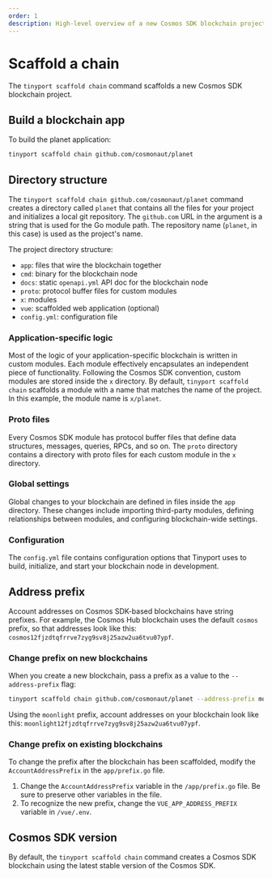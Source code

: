 ```yaml
---
order: 1
description: High-level overview of a new Cosmos SDK blockchain project built with Tinyport.
---
```


# Scaffold a chain

The `tinyport scaffold chain` command scaffolds a new Cosmos SDK blockchain project.

## Build a blockchain app

To build the planet application:

```bash
tinyport scaffold chain github.com/cosmonaut/planet
```

## Directory structure

The `tinyport scaffold chain github.com/cosmonaut/planet` command creates a directory called `planet` that contains all the files for your project and initializes a local git repository. The `github.com` URL in the argument is a string that is used for the Go module path. The repository name (`planet`, in this case) is used as the project's name.

The project directory structure:

- `app`: files that wire the blockchain together
- `cmd`: binary for the blockchain node
- `docs`: static `openapi.yml` API doc for the blockchain node
- `proto`: protocol buffer files for custom modules
- `x`: modules
- `vue`: scaffolded web application (optional)
- `config.yml`: configuration file

### Application-specific logic

Most of the logic of your application-specific blockchain is written in custom modules. Each module effectively encapsulates an independent piece of functionality. Following the Cosmos SDK convention, custom modules are stored inside the `x` directory. By default, `tinyport scaffold chain` scaffolds a module with a name that matches the name of the project. In this example, the module name is `x/planet`.

### Proto files

Every Cosmos SDK module has protocol buffer files that define data structures, messages, queries, RPCs, and so on. The `proto` directory contains a directory with proto files for each custom module in the `x` directory.

### Global settings

Global changes to your blockchain are defined in files inside the `app` directory. These changes include importing third-party modules, defining relationships between modules, and configuring blockchain-wide settings.

### Configuration

The `config.yml` file contains configuration options that Tinyport uses to build, initialize, and start your blockchain node in development.  

## Address prefix

Account addresses on Cosmos SDK-based blockchains have string prefixes. For example, the Cosmos Hub blockchain uses the default `cosmos` prefix, so that addresses look like this: `cosmos12fjzdtqfrrve7zyg9sv8j25azw2ua6tvu07ypf`.

### Change prefix on new blockchains

When you create a new blockchain, pass a prefix as a value to the `--address-prefix` flag:

```bash
tinyport scaffold chain github.com/cosmonaut/planet --address-prefix moonlight
```

Using the `moonlight` prefix, account addresses on your blockchain look like this: `moonlight12fjzdtqfrrve7zyg9sv8j25azw2ua6tvu07ypf`.

### Change prefix on existing blockchains

To change the prefix after the blockchain has been scaffolded, modify the `AccountAddressPrefix` in the `app/prefix.go` file.

1. Change the `AccountAddressPrefix` variable in the `/app/prefix.go` file. Be sure to preserve other variables in the file.
2. To recognize the new prefix, change the `VUE_APP_ADDRESS_PREFIX` variable in `/vue/.env`.

## Cosmos SDK version

By default, the `tinyport scaffold chain` command creates a Cosmos SDK blockchain using the latest stable version of the Cosmos SDK.
